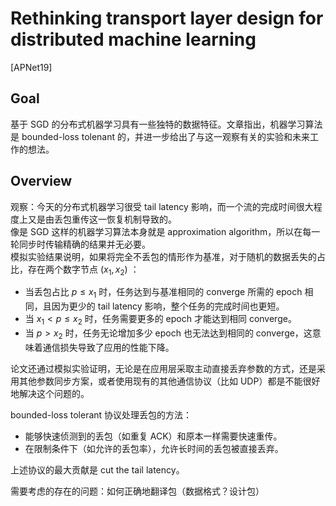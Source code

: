 # Rethinking transport layer design for distributed machine learning
[APNet19]

## Goal
基于 SGD 的分布式机器学习具有一些独特的数据特征。文章指出，机器学习算法是 bounded-loss tolenant 的，并进一步给出了与这一观察有关的实验和未来工作的想法。

## Overview
观察：今天的分布式机器学习很受 tail latency 影响，而一个流的完成时间很大程度上又是由丢包重传这一恢复机制导致的。  
像是 SGD 这样的机器学习算法本身就是 approximation algorithm，所以在每一轮同步时传输精确的结果并无必要。  
模拟实验结果说明，如果将完全不丢包的情形作为基准，对于随机的数据丢失的占比，存在两个数字节点 $(x_1, x_2)$ ：

* 当丢包占比 $p \le x_1$ 时，任务达到与基准相同的 converge 所需的 epoch 相同，且因为更少的 tail latency 影响，整个任务的完成时间也更短。  
* 当 $x_1 < p \le x_2$ 时，任务需要更多的 epoch 才能达到相同 converge。  
* 当 $p > x_2$ 时，任务无论增加多少 epoch 也无法达到相同的 converge，这意味着通信损失导致了应用的性能下降。

论文还通过模拟实验证明，无论是在应用层采取主动直接丢弃参数的方式，还是采用其他参数同步方案，或者使用现有的其他通信协议（比如 UDP）都是不能很好地解决这个问题的。

bounded-loss tolerant 协议处理丢包的方法：  

* 能够快速侦测到的丢包（如重复 ACK）和原本一样需要快速重传。  
* 在限制条件下（如允许的丢包率），允许长时间的丢包被直接丢弃。

上述协议的最大贡献是 cut the tail latency。

需要考虑的存在的问题：如何正确地翻译包（数据格式？设计包）
